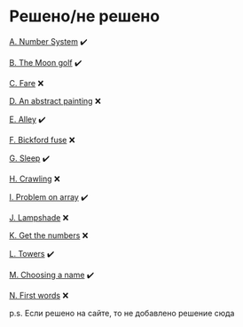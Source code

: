 Решено/не решено
=

[A. Number System](https://github.com/viCodexm/competitive-programming/tree/main/icpc%202022/icpc%202022/A.%20Number%20System%20%23Системы%20счисления)
✔️

[B. The Moon golf](https://github.com/viCodexm/competitive-programming/tree/main/icpc%202022/icpc%202022/B.%20The%20Moon%20golf%20%23Жадина%20на%20расстояниях)
✔️

[C. Fare](https://github.com/viCodexm/competitive-programming/tree/main/icpc%202022/icpc%202022/C.%20Fare%20%23DFS%2BLCA%2Bмалая%20т.%20Ферма)
❌

[D. An abstract painting](https://github.com/viCodexm/competitive-programming/tree/main/icpc%202022/icpc%202022/D.%20An%20abstract%20painting%20%23Разрезка%20квадрата%20на%20квадраты)
❌

[E. Alley](https://github.com/viCodexm/competitive-programming/tree/main/icpc%202022/icpc%202022/E.%20Alley%20%23Пересечение%20окружностей)
✔️

[F. Bickford fuse](https://github.com/viCodexm/competitive-programming/tree/main/icpc%202022/icpc%202022/F.%20Bickford%20fuse)
❌

[G. Sleep](https://github.com/viCodexm/competitive-programming/tree/main/icpc%202022/icpc%202022/G.%20Sleep%20%23Объединение%20отрезков)
✔️

[H. Crawling](https://github.com/viCodexm/competitive-programming/tree/main/icpc%202022/icpc%202022/H.%20Crawling%20%23Лабиринт%20на%20Дейкстру)
❌

[I. Problem on array](https://github.com/viCodexm/competitive-programming/tree/main/icpc%202022/icpc%202022/I.%20Problem%20on%20array%20%23%20Сорт.%20массива%20перестановками)
✔️

[J. Lampshade](https://github.com/viCodexm/competitive-programming/tree/main/icpc%202022/icpc%202022/J.%20Lampshade%20%23код%20Грея)
❌

[K. Get the numbers](https://github.com/viCodexm/competitive-programming/tree/main/icpc%202022/icpc%202022/K.%20Get%20the%20numbers)
❌

[L. Towers](https://github.com/viCodexm/competitive-programming/tree/main/icpc%202022/icpc%202022/L.%20Towers)
✔️

[M. Choosing a name](https://github.com/viCodexm/competitive-programming/tree/main/icpc%202022/icpc%202022/M.%20Choosing%20a%20name%20%23Пересечение%20множеств)
✔️

[N. First words](https://github.com/viCodexm/competitive-programming/tree/main/icpc%202022/icpc%202022/N.%20First%20words)
❌

p.s. Если решено на сайте, то не добавлено решение сюда

